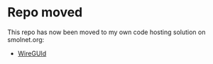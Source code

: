 # Repo moved
This repo has now been moved to my own code hosting solution on smolnet.org:
* [WireGUId](https://code.smolnet.org/micke/wireguide)
